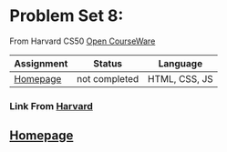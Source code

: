 # Problem Set 8:

From Harvard CS50 [Open CourseWare](https://cs50.harvard.edu/x/2021/)

| Assignment                                                    | Status        | Language      |
| ------------------------------------------------------------- | ------------- | ------------- |
| [Homepage](https://cs50.harvard.edu/x/2021/psets/8/homepage/) | not completed | HTML, CSS, JS |

### Link From [Harvard](https://cs50.harvard.edu/college/2020/fall/psets/)

## [Homepage](https://cs50.harvard.edu/x/2021/psets/8/homepage/)


